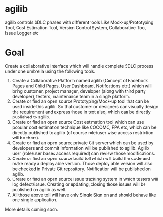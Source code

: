 # agilib
agilib controls SDLC phases with different tools Like Mock-up/Prototyping Tool, 
Cost Estimation Tool, Version Control System, Collaborative Tool,  Issue Logger etc

# Goal

Create a collaborative interface which will handle complete SDLC process under one umbrella using the following tools.

1. Create a Collaborative Platform named agilib (Concept of Facebook Pages and Chlid Pages, User Dashboard, Notifcations etc.) which will bring customer, project manager, developer (along with third party developer), testers, maintenance team in a single platform.
2. Create or find an open source Prototyping/Mock-up tool that can be used inside this agilib. So that customer or designers can visually design the requirement and express those in text also, which can be directly published to agilib.
3. Create or find an open source Cost estimation tool which can use popular cost estimation technique like COCOMO, FPA etc, which can be directly published to agilib (of course role/user wise access restriction will be there).
4. Create or find an open source private Git server which can be used by developers and commit information will be published to agilib. Agilib user (role/user bases access required) can review those modifications.
5. Create or find an open source build toll which will build the code and make ready a deploy able version. Those deploy able version will also be checked in Private Git repository. Notification will be published on agilib.
6. Create or find an open source issue tracking system in which testers will log defect/issue. Creating or updating, closing those issues will be published on agilib as well.
7. All those above toll will have only Single Sign on and should behave like one single application.

  More details coming soon.

